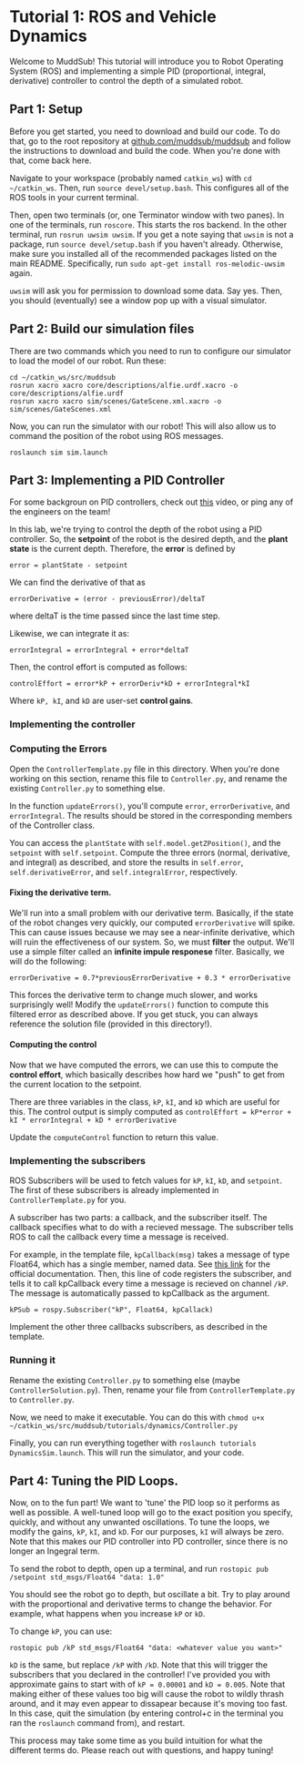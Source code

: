 # Tutorial 1: ROS and Vehicle Dynamics

Welcome to MuddSub! This tutorial will introduce you to Robot Operating System (ROS) and implementing a simple PID (proportional, integral, derivative) controller to control the depth of a simulated robot.


## Part 1: Setup
Before you get started, you need to download and build our code. To do that, go to the root repository at [github.com/muddsub/muddsub](github.com/muddsub/muddsub) and follow the 
instructions to download and build the code. When you're done with that, come back here.

Navigate to your workspace (probably named `catkin_ws`) with `cd ~/catkin_ws`. Then, run `source devel/setup.bash`. This configures all of the ROS tools in your current terminal.

Then, open two terminals (or, one Terminator window with two panes). In one of the terminals, run `roscore`. This starts the ros backend. In the other terminal,
run `rosrun uwsim uwsim`. If you get a note saying that `uwsim` is not a package, run `source devel/setup.bash` if you haven't already. Otherwise, make 
sure you installed all of the recommended packages listed on the main README. Specifically, run `sudo apt-get install ros-melodic-uwsim` again.

`uwsim` will ask you for permission to download some data. Say yes. Then, you should (eventually) see a window pop up with a visual simulator. 

## Part 2: Build our simulation files

There are two commands which you need to run to configure our simulator to load the model of our robot. Run these:

```
cd ~/catkin_ws/src/muddsub
rosrun xacro xacro core/descriptions/alfie.urdf.xacro -o core/descriptions/alfie.urdf
rosrun xacro xacro sim/scenes/GateScene.xml.xacro -o sim/scenes/GateScenes.xml
```

Now, you can run the simulator with our robot! This will also allow us to command the position of the robot using ROS messages.

```
roslaunch sim sim.launch
```

## Part 3: Implementing a PID Controller

For some backgroun on PID controllers, check out [this](https://www.youtube.com/watch?v=wkfEZmsQqiA) video, or ping any of the engineers on the team!

In this lab, we're trying to control the depth of the robot using a PID controller. So, the __setpoint__ of the robot is the desired depth, and the __plant state__ 
is the current depth. Therefore, the __error__ is defined by 

`error = plantState - setpoint`

We can find the derivative of that as

`errorDerivative = (error - previousError)/deltaT`

where deltaT is the time passed since the last time step.

Likewise, we can integrate it as:

`errorIntegral = errorIntegral + error*deltaT`

Then, the control effort is computed as follows:

`controlEffort = error*kP + errorDeriv*kD + errorIntegral*kI` 

Where `kP, kI`, and `kD` are user-set __control gains__. 

### Implementing the controller

### Computing the Errors

Open the `ControllerTemplate.py` file in this directory. When you're done working on this section, rename this file to `Controller.py`, and rename the existing `Controller.py` to something else.

In the function `updateErrors()`, you'll compute `error`, `errorDerivative`, and `errorIntegral`. The results should be stored in the corresponding
members of the Controller class.

You can access the `plantState` with `self.model.getZPosition()`, and the `setpoint` with `self.setpoint`. Compute the three errors (normal, derivative, and integral)
as described, and store the results in `self.error`, `self.derivativeError`, and `self.integralError`, respectively.


#### Fixing the derivative term.
We'll run into a small problem with our derivative term. Basically, if the state of the robot changes very quickly, our computed `errorDerivative` will spike.
This can cause issues because we may see a near-infinite derivative, which will ruin the effectiveness of our system. So, we must **filter** the output. We'll use 
a simple filter called an __infinite impule responese__ filter. Basically, we will do the following:

`errorDerivative = 0.7*previousErrorDerivative + 0.3 * errorDerivative`

This forces the derivative term to change much slower, and works surprisingly well! Modify the `updateErrors()` function to compute this filtered error as described above.
If you get stuck, you can always reference the solution file (provided in this directory!). 

#### Computing the control

Now that we have computed the errors, we can use this to compute the __control effort__, which basically describes how hard we "push" to get from the current 
location to the setpoint.

There are three variables in the class, `kP`, `kI`, and `kD` which are useful for this. The control output is simply computed as
`controlEffort = kP*error + kI * errorIntegral + kD * errorDerivative`

Update the `computeControl` function to return this value.

### Implementing the subscribers

ROS Subscribers will be used to fetch values for `kP`, `kI`, `kD`, and `setpoint`. The first of these subscribers is already implemented in `ControllerTemplate.py` for you.

A subscriber has two parts: a callback, and the subscriber itself. The callback specifies what to do with a recieved message. The subscriber tells ROS to call the callback every time
a message is received.

For example, in the template file, `kpCallback(msg)` takes a message of type Float64, which has a single member, named data. See [this link](http://docs.ros.org/melodic/api/std_msgs/html/msg/Float64.html) for the official documentation.
Then, this line of code registers the subscriber, and tells it to call kpCallback every time a message is recieved on channel `/kP`. The message is automatically passed to kpCallback 
as the argument.

`kPSub = rospy.Subscriber("kP", Float64, kpCallack)`

Implement the other three callbacks subscribers, as described in the template. 


### Running it

Rename the existing `Controller.py` to something else (maybe `ControllerSolution.py`). Then, rename your file from `ControllerTemplate.py` to `Controller.py`. 

Now, we need to make it executable. You can do this with `chmod u+x ~/catkin_ws/src/muddsub/tutorials/dynamics/Controller.py`

Finally, you can run everything together with `roslaunch tutorials DynamicsSim.launch`. This will run the simulator, and your code.

## Part 4: Tuning the PID Loops.

Now, on to the fun part! We want to 'tune' the PID loop so it performs as well as possible. A well-tuned loop will go to the exact position you specify, 
quickly, and without any unwanted oscillations. To tune the loops, we modify the gains, `kP`, `kI`, and `kD`. For our purposes, `kI` will always be zero.
Note that this makes our PID controller into PD controller, since there is no longer an Ingegral term. 

To send the robot to depth, open up a terminal, and run `rostopic pub /setpoint std_msgs/Float64 "data: 1.0"`

You should see the robot go to depth, but oscillate a bit. Try to play around with the proportional and derivative terms to change the behavior. For example, 
what happens when you increase `kP` or `kD`.

To change `kP`, you can use:

`rostopic pub /kP std_msgs/Float64 "data: <whatever value you want>"`

`kD` is the same, but replace `/kP` with `/kD`. Note that this will trigger the subscribers that you declared in the controller! I've provided you with approximate 
gains to start with of `kP = 0.00001` and `kD = 0.005`. Note that making either of these values too big will cause the robot to wildly thrash around, and it
may even appear to dissapear because it's moving too fast. In this case, quit the simulation (by entering control+c in the terminal you ran the `roslaunch` command from),
and restart. 

This process may take some time as you build intuition for what the different terms do. Please reach out with questions, and happy tuning!
